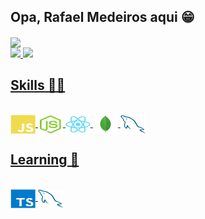 ## Opa, Rafael Medeiros aqui 😁 

<img height="auto" width="auto" align="center" src="https://64.media.tumblr.com/2d0af9c90d1b1107313cc20bda01548a/tumblr_outwxnanpp1u79o2lo1_1280.gifv">

<br>

<div>
  <a href="https://github.com/rsoar">
  <img height="150em" src="https://github-readme-stats.vercel.app/api?username=rsoar&show_icons=true&theme=tokyonight&include_all_commits=true&count_private=true"/>
  <img height="150em" src="https://github-readme-stats.vercel.app/api/top-langs/?username=rsoar&layout=compact&langs_count=7&theme=tokyonight"/>
</div>
	
<div> 
 
## Skills 👨‍💻
    
<div style=":display: inline_block"><br>
    <img align="center" alt="rsoar-js" height="30" width="40" src="https://raw.githubusercontent.com/devicons/devicon/master/icons/javascript/javascript-plain.svg">
    <img align="center" alt="rsoar-node" height="30" width="40" src="https://raw.githubusercontent.com/devicons/devicon/master/icons/nodejs/nodejs-plain.svg">
    <img align="center" alt="rsoar-react" height="30" width="40" src="https://raw.githubusercontent.com/devicons/devicon/master/icons/react/react-original.svg">
    <img align="center" alt="rsoar-mongo" height="30" width="40" src="https://raw.githubusercontent.com/devicons/devicon/master/icons/mongodb/mongodb-original.svg">
     <img align="center" alt="rsoar-mongo" height="30" width="40" src="https://raw.githubusercontent.com/devicons/devicon/master/icons/mysql/mysql-original.svg">
</div>
  
</div>


## Learning 🧠
	
<div style=":display: inline_block"><br>
    <img align="center" alt="rsoar-js" height="30" width="40" src="https://raw.githubusercontent.com/devicons/devicon/master/icons/typescript/typescript-plain.svg">
    <img align="center" alt="rsoar-node" height="30" width="40" src="https://raw.githubusercontent.com/devicons/devicon/master/icons/mysql/mysql-plain.svg">
</div>
	

  
##
  
